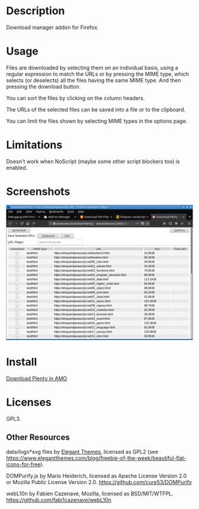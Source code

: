 # Description

Download manager addon for Firefox.

# Usage

Files are downloaded by selecting them on an individual basis, using a regular
expression to match the URLs or by pressing the MIME type, which selects (or
deselects) all the files having the same MIME type. And then pressing the
download button.

You can sort the files by clicking on the column headers.

The URLs of the selected files can be saved into a file or to the clipboard.

You can limit the files shown by selecting MIME types in the options page.

# Limitations

Doesn't work when NoScript (maybe some other script blockers too) is enabled.

# Screenshots

![First View](amo/first_view.png)

# Install

[Download Plenty in AMO](https://addons.mozilla.org/addon/download-plenty/)

# Licenses

GPL3.

## Other Resources

data/logo*svg files by [Elegant Themes](https://www.elegantthemes.com/), licensed as GPL2
(see https://www.elegantthemes.com/blog/freebie-of-the-week/beautiful-flat-icons-for-free).

DOMPurify.js by Mario Heiderich, licensed as Apache License Version 2.0 or Mozilla Public
License Version 2.0. https://github.com/cure53/DOMPurify

webL10n by Fabien Cazenave, Mozilla, licensed as BSD/MIT/WTFPL.
https://github.com/fabi1cazenave/webL10n
